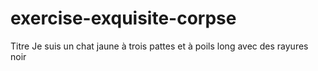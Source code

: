 # exercise-exquisite-corpse
Titre
Je suis un chat jaune à trois pattes et à poils long avec des rayures noir
